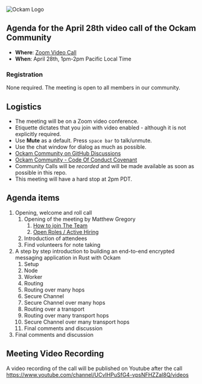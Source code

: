 ![Ockam Logo](../assets/logo.svg)

## Agenda for the April 28th video call of the Ockam Community

- **Where**: [Zoom Video Call](https://ockam.zoom.us/j/93012459605?pwd=VG1YU0NUWExtd25OL0dma283cUZ0Zz09)
- **When**: April 28th, 1pm-2pm Pacific Local Time

### Registration

None required. The meeting is open to all members in our community.

## Logistics

* The meeting will be on a Zoom video conference.
* Etiquette dictates that you join with video enabled - although it is not explicitly required.
* Use **Mute** as a default. Press `space bar` to talk/unmute.
* Use the chat window for dialog as much as possible.
* [Ockam Community on GitHub Discussions](https://github.com/ockam-network/ockam/discussions)
* [Ockam Community - Code Of Conduct Covenant](https://www.ockam.io/learn/guides/team/conduct/)
* Community Calls will be *recorded* and will be made available as soon as possible in this repo.
* This meeting will have a hard stop at 2pm PDT.


## Agenda items

1. Opening, welcome and roll call
    1. Opening of the meeting by Matthew Gregory
        1. [How to join The Team](https://www.ockam.io/learn/guides/team/join_us/)
        1. [Open Roles / Active Hiring](https://www.ockam.io/team#open-roles)
    1. Introduction of attendees
    1. Find volunteers for note taking
1. A step by step introduction to building an end-to-end encrypted messaging application in Rust with Ockam
    1. Setup
    1. Node
    1. Worker
    1. Routing
    1. Routing over many hops
    1. Secure Channel
    1. Secure Channel over many hops
    1. Routing over a transport
    1. Routing over many transport hops
    1. Secure Channel over many transport hops
    1. Final comments and discussion
1. Final comments and discussion

## Meeting Video Recording

A video recording of the call will be published on Youtube after the call
https://www.youtube.com/channel/UCvIHPuSfG4-vpsNFHZZaI8Q/videos
